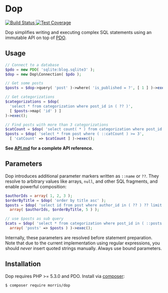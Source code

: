# Dop

[ ![Build Status](https://travis-ci.org/morris/dop.svg?branch=master) ](https://travis-ci.org/morris/dop)
[ ![Test Coverage](https://codeclimate.com/github/morris/dop/badges/coverage.svg) ](https://codeclimate.com/github/morris/dop/coverage)

Dop simplifies writing and executing complex SQL statements using
an immutable API on top of [PDO](http://php.net/manual/en/book.pdo.php).


## Usage

```php
// Connect to a database
$pdo = new PDO( 'sqlite:blog.sqlite3' );
$dop = new Dop\Connection( $pdo );

// Get some posts
$posts = $dop->query( 'post' )->where( 'is_published = ?', [ 1 ] )->exec();

// Get categorizations
$categorizations = $dop(
  'select * from categorization where post_id in ( ?? )',
  [ $posts->map( 'id' ) ]
)->exec();

// Find posts with more than 3 categorizations
$catCount = $dop( 'select count( * ) from categorization where post_id = post.id' );
$posts = $dop( 'select * from post where ( ::catCount ) >= 3',
  [ 'catCount' => $catCount ] )->exec();
```

__See [API.md](API.md) for a complete API reference.__


## Parameters

Dop introduces additional parameter markers written as `::name` or `??`.
They resolve to arbitrary values like arrays, `null`, and other SQL fragments,
and enable powerful composition:

```php
$authorIds = array( 1, 2, 3 );
$orderByTitle = $dop( 'order by title asc' );
$posts = $dop( 'select id from post where author_id in ( ?? ) ?? limit ??',
  array( $authorIds, $orderByTitle, 5 ) );

// use $posts as sub query
$cats = $dop( 'select * from categorization where post_id in ( ::posts )',
  array( 'posts' => $posts ) )->exec();
```

Internally, these parameters are resolved before statement preparation.
Note that due to the current implementation using regular expressions,
you should *never* insert quoted strings manually. Always use bound parameters.


## Installation

Dop requires PHP >= 5.3.0 and PDO.
Install via [composer](https://getcomposer.org/):

```
$ composer require morris/dop
```
